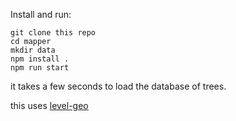 Install and run:

```
git clone this repo
cd mapper
mkdir data
npm install .
npm run start
```

it takes a few seconds to load the database of trees.

this uses [level-geo](https://npmjs.org/package/level-geo)
